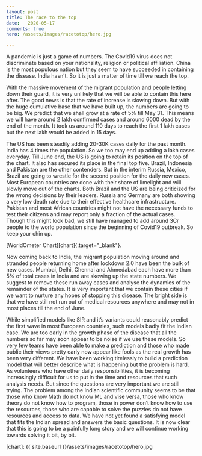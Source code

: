 ```yaml
---
layout: post
title: The race to the top
date:   2020-05-17
comments: true
hero: /assets/images/racetotop/hero.jpg

---
```


A pandemic is just a game of numbers. The Covid19 virus does not discriminate based on your nationality, religion or political affiliation. China is the most populous nation but they seem to have succeeded in containing the disease. India hasn’t. So it is just a matter of time till we reach the top. 

With the massive movement of the migrant population and people letting down their guard, it is very unlikely that we will be able to contain this here after. The good news is that the rate of increase is slowing down. But with the huge cumulative base that we have built up, the numbers are going to be big. We predict that we shall grow at a rate of 5% till May 31. This means we will have around 2 lakh confirmed cases and around 6000 dead by the end of the month. It took us around 110 days to reach the first 1 lakh cases but the next lakh would be added in 15 days. 

The US has been steadily adding 20-30K cases daily for the past month. India has 4 times the population. So we too may end up adding a lakh cases everyday. Till June end, the US is going to retain its position on the top of the chart. It also has secured its place in the final top five. Brazil, Indonesia and Pakistan are the other contenders. But in the interim Russia, Mexico, Brazil are going to wrestle for the second position for the daily new cases. Most European countries are done with their share of limelight and will slowly move out of the charts. Both Brazil and the US are being criticized for the wrong decisions by their leaders. Russia and Germany are both showing a very low death rate due to their effective healthcare infrastructure. Pakistan and most African countries might not have the necessary funds to test their citizens and may report only a fraction of the actual cases. Though this might look bad, we still have managed to add around 3Cr people to the world population since the beginning of Covid19 outbreak. So keep your chin up.

[WorldOmeter Chart][chart]{:target="_blank"}.

Now coming back to India, the migrant population moving around and stranded people returning home after lockdown 2.0 have been the bulk of new cases. Mumbai, Delhi, Chennai and Ahmedabad each have more than 5% of total cases in India and are skewing up the state numbers. We suggest to remove these run away cases and analyse the dynamics of the remainder of the states. It is very important that we contain these cities if we want to nurture any hopes of stopping this disease. The bright side is that we have still not run out of medical resources anywhere and may not in most places till the end of June.

While simplified models like SIR and it’s variants could reasonably predict the first wave in most European countries, such models badly fit the Indian case. We are too early in the growth phase of the disease that all the numbers so far may soon appear to be noise if we use these models. So very few teams have been able to make a prediction and those who made public their views pretty early now appear like fools as the real growth has been very different. We have been working tirelessly to build a prediction model that will better describe what is happening but the problem is hard. As volunteers who have other daily responsibilities, it is becoming increasingly difficult for us to put in the time and resources that such analysis needs. But since the questions are very important we are still trying. The problem among the Indian scientific community seems to be that those who know Math do not know ML and vise versa, those who know theory do not know how to program, those in power don’t know how to use the resources, those who are capable to solve the puzzles do not have resources and access to data. We have not yet found a satisfying model that fits the Indian spread and answers the basic questions. It is now clear that this is going to be a painfully long story and we will continue working towards solving it bit, by bit.


[chart]: {{ site.baseurl }}/assets/images/racetotop/hero.jpg
